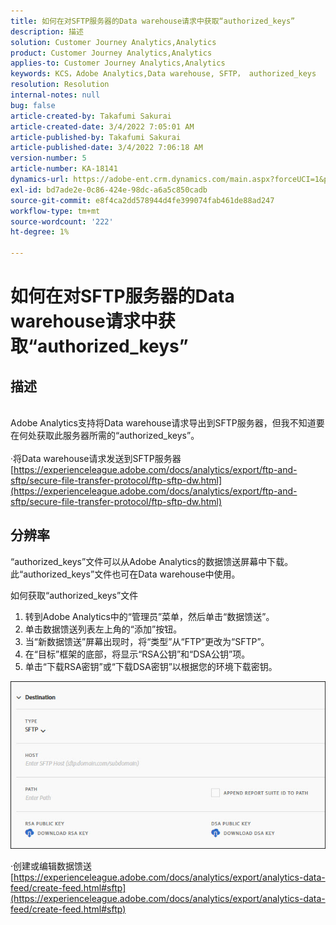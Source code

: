 ```yaml
---
title: 如何在对SFTP服务器的Data warehouse请求中获取“authorized_keys”
description: 描述
solution: Customer Journey Analytics,Analytics
product: Customer Journey Analytics,Analytics
applies-to: Customer Journey Analytics,Analytics
keywords: KCS，Adobe Analytics,Data warehouse, SFTP， authorized_keys
resolution: Resolution
internal-notes: null
bug: false
article-created-by: Takafumi Sakurai
article-created-date: 3/4/2022 7:05:01 AM
article-published-by: Takafumi Sakurai
article-published-date: 3/4/2022 7:06:18 AM
version-number: 5
article-number: KA-18141
dynamics-url: https://adobe-ent.crm.dynamics.com/main.aspx?forceUCI=1&pagetype=entityrecord&etn=knowledgearticle&id=ba13bc65-899b-ec11-b400-00224805a4ef
exl-id: bd7ade2e-0c86-424e-98dc-a6a5c850cadb
source-git-commit: e8f4ca2dd578944d4fe399074fab461de88ad247
workflow-type: tm+mt
source-wordcount: '222'
ht-degree: 1%

---
```


# 如何在对SFTP服务器的Data warehouse请求中获取“authorized_keys”

## 描述

<br>Adobe Analytics支持将Data warehouse请求导出到SFTP服务器，但我不知道要在何处获取此服务器所需的“authorized_keys”。<br><br>
·将Data warehouse请求发送到SFTP服务器
[https://experienceleague.adobe.com/docs/analytics/export/ftp-and-sftp/secure-file-transfer-protocol/ftp-sftp-dw.html](https://experienceleague.adobe.com/docs/analytics/export/ftp-and-sftp/secure-file-transfer-protocol/ftp-sftp-dw.html)

## 分辨率


“authorized_keys”文件可以从Adobe Analytics的数据馈送屏幕中下载。 此“authorized_keys”文件也可在Data warehouse中使用。

如何获取“authorized_keys”文件

1. 转到Adobe Analytics中的“管理员”菜单，然后单击“数据馈送”。
2. 单击数据馈送列表左上角的“添加”按钮。
3. 当“新数据馈送”屏幕出现时，将“类型”从“FTP”更改为“SFTP”。
4. 在“目标”框架的底部，将显示“RSA公钥”和“DSA公钥”项。
5. 单击“下载RSA密钥”或“下载DSA密钥”以根据您的环境下载密钥。


![](assets/50e37472-899b-ec11-b400-00224805a4ef.png)

·创建或编辑数据馈送
[https://experienceleague.adobe.com/docs/analytics/export/analytics-data-feed/create-feed.html#sftp](https://experienceleague.adobe.com/docs/analytics/export/analytics-data-feed/create-feed.html#sftp)
